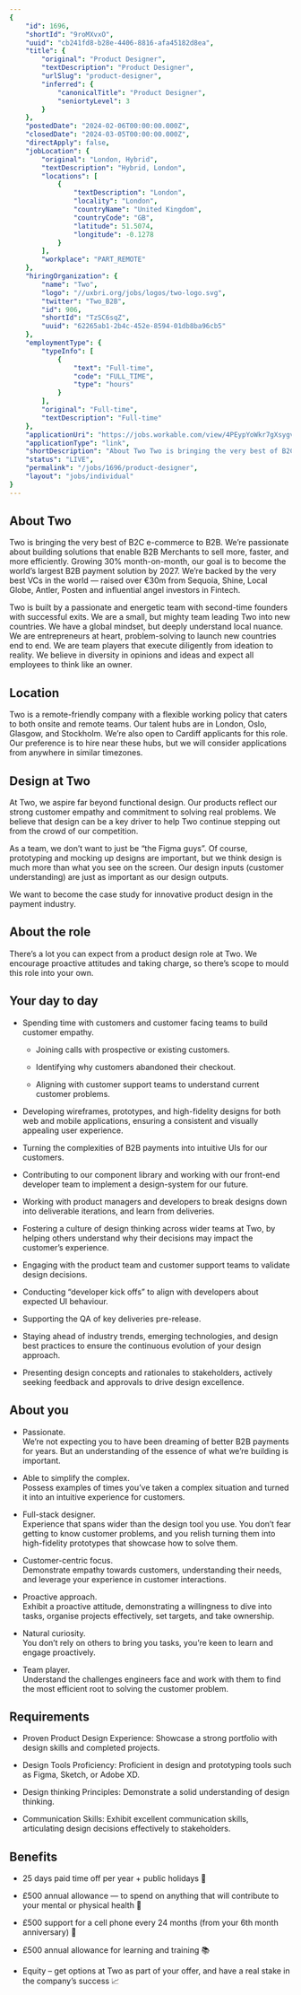 ```yaml
---
{
	"id": 1696,
	"shortId": "9roMXvxO",
	"uuid": "cb241fd8-b28e-4406-8816-afa45182d8ea",
	"title": {
		"original": "Product Designer",
		"textDescription": "Product Designer",
		"urlSlug": "product-designer",
		"inferred": {
			"canonicalTitle": "Product Designer",
			"seniortyLevel": 3
		}
	},
	"postedDate": "2024-02-06T00:00:00.000Z",
	"closedDate": "2024-03-05T00:00:00.000Z",
	"directApply": false,
	"jobLocation": {
		"original": "London, Hybrid",
		"textDescription": "Hybrid, London",
		"locations": [
			{
				"textDescription": "London",
				"locality": "London",
				"countryName": "United Kingdom",
				"countryCode": "GB",
				"latitude": 51.5074,
				"longitude": -0.1278
			}
		],
		"workplace": "PART_REMOTE"
	},
	"hiringOrganization": {
		"name": "Two",
		"logo": "//uxbri.org/jobs/logos/two-logo.svg",
		"twitter": "Two_B2B",
		"id": 906,
		"shortId": "TzSC6sqZ",
		"uuid": "62265ab1-2b4c-452e-8594-01db8ba96cb5"
	},
	"employmentType": {
		"typeInfo": [
			{
				"text": "Full-time",
				"code": "FULL_TIME",
				"type": "hours"
			}
		],
		"original": "Full-time",
		"textDescription": "Full-time"
	},
	"applicationUri": "https://jobs.workable.com/view/4PEypYoWkr7gXsygvCC7MB/hybrid-product-designer-in-london-at-two",
	"applicationType": "link",
	"shortDescription": "About Two Two is bringing the very best of B2C e-commerce- to B2B. We’re’ passionate about building solutions that enable B2B Merchants to sell more, faster, and more efficiently. Growing 30",
	"status": "LIVE",
	"permalink": "/jobs/1696/product-designer",
	"layout": "jobs/individual"
}
---
```

<h2>About Two</h2><p>Two is bringing the very best of B2C e-commerce to B2B. We’re passionate about building solutions that enable B2B Merchants to sell more, faster, and more efficiently. Growing 30% month-on-month, our goal is to become the world’s largest B2B payment solution by 2027. We’re backed by the very best VCs in the world — raised over €30m from Sequoia, Shine, Local Globe, Antler, Posten and influential angel investors in Fintech.</p><p>Two is built by a passionate and energetic team with second-time founders with successful exits. We are a small, but mighty team leading Two into new countries. We have a global mindset, but deeply understand local nuance. We are entrepreneurs at heart, problem-solving to launch new countries end to end. We are team players that execute diligently from ideation to reality. We believe in diversity in opinions and ideas and expect all employees to think like an owner.</p><h2>Location</h2><p>Two is a remote-friendly company with a flexible working policy that caters to both onsite and remote teams. Our talent hubs are in London, Oslo, Glasgow, and Stockholm. We’re also open to Cardiff applicants for this role. Our preference is to hire near these hubs, but we will consider applications from anywhere in similar timezones.&nbsp;</p><h2>Design at Two</h2><p>At Two, we aspire far beyond functional design. Our products reflect our strong customer empathy and commitment to solving real problems. We believe that design can be a key driver to help Two continue stepping out from the crowd of our competition.</p><p>As a team, we don’t want to just be “the Figma guys”. Of course, prototyping and mocking up designs are important, but we think design is much more than what you see on the screen. Our design inputs (customer understanding) are just as important as our design outputs.</p><p>We want to become the case study for innovative product design in the payment industry.</p><h2>About the role</h2><p>There’s a lot you can expect from a product design role at Two. We encourage proactive attitudes and taking charge, so there’s scope to mould this role into your own.&nbsp;</p><h2>Your day to day</h2><ul><li><p>Spending time with customers and customer facing teams to build customer empathy.&nbsp;</p><ul><li><p>Joining calls with prospective or existing customers.&nbsp;</p></li><li><p>Identifying why customers abandoned their checkout.</p></li><li><p>Aligning with customer support teams to understand current customer problems.&nbsp;</p></li></ul></li><li><p>Developing wireframes, prototypes, and high-fidelity designs for both web and mobile applications, ensuring a consistent and visually appealing user experience.</p></li><li><p>Turning the complexities of B2B payments into intuitive UIs for our customers.</p></li><li><p>Contributing to our component library and working with our front-end developer team to implement a design-system for our future.&nbsp;</p></li><li><p>Working with product managers and developers to break designs down into deliverable iterations, and learn from deliveries.</p></li><li><p>Fostering a culture of design thinking across wider teams at Two, by helping others understand why their decisions may impact the customer’s experience.</p></li><li><p>Engaging with the product team and customer support teams to validate design decisions.</p></li><li><p>Conducting “developer kick offs” to align with developers about expected UI behaviour.&nbsp;</p></li><li><p>Supporting the QA of key deliveries pre-release.&nbsp;</p></li><li><p>Staying ahead of industry trends, emerging technologies, and design best practices to ensure the continuous evolution of your design approach.</p></li><li><p>Presenting design concepts and rationales to stakeholders, actively seeking feedback and approvals to drive design excellence.</p></li></ul><h2>About you</h2><ul><li><p>Passionate. <br>We’re not expecting you to have been dreaming of better B2B payments for years. But an understanding of the essence of what we’re building is important.</p></li><li><p>Able to simplify the complex.<br>Possess examples of times you’ve taken a complex situation and turned it into an intuitive experience for customers.</p></li><li><p>Full-stack designer.<br>Experience that spans wider than the design tool you use. You don’t fear getting to know customer problems, and you relish turning them into high-fidelity prototypes that showcase how to solve them.&nbsp;</p></li><li><p>Customer-centric focus.<br>Demonstrate empathy towards customers, understanding their needs, and leverage your experience in customer interactions.</p></li><li><p>Proactive approach.<br>Exhibit a proactive attitude, demonstrating a willingness to dive into tasks, organise projects effectively, set targets, and take ownership.</p></li><li><p>Natural curiosity.<br>You don’t rely on others to bring you tasks, you’re keen to learn and engage proactively.&nbsp;</p></li><li><p>Team player.<br>Understand the challenges engineers face and work with them to find the most efficient root to solving the customer problem.&nbsp;</p></li></ul><h2>Requirements</h2><ul><li><p>Proven Product Design Experience: Showcase a strong portfolio with design skills and completed projects.</p></li><li><p>Design Tools Proficiency: Proficient in design and prototyping tools such as Figma, Sketch, or Adobe XD.</p></li><li><p>Design thinking Principles: Demonstrate a solid understanding of design thinking.</p></li><li><p>Communication Skills: Exhibit excellent communication skills, articulating design decisions effectively to stakeholders.</p></li></ul><h2>Benefits</h2><ul><li><p>25 days paid time off per year + public holidays 🌴</p></li><li><p>£500 annual allowance — to spend on anything that will contribute to your mental or physical health 🤸</p></li><li><p>£500 support for a cell phone every 24 months (from your 6th month anniversary) 📱</p></li><li><p>£500 annual allowance for learning and training 📚</p></li><li><p>Equity – get options at Two as part of your offer, and have a real stake in the company’s success 📈</p></li></ul>
